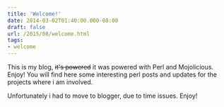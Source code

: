 ```yaml
---
title: 'Welcome!'
date: 2014-03-02T01:40:00.000-08:00
draft: false
url: /2015/08/welcome.html
tags: 
- welcome
---
```


  
  
This is my blog, ~~it's powered~~ it was powered with Perl and Mojolicious. Enjoy! You will find here some interesting perl posts and updates for the projects where i am involved.  
  
  
  
  
Unfortunately i had to move to blogger, due to time issues. Enjoy!